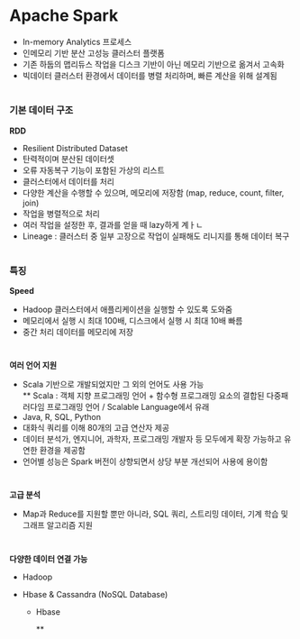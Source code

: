 # Apache Spark 
- In-memory Analytics 프로세스 
- 인메모리 기반 분산 고성능 클러스터 플랫폼 
- 기존 하둡의 맵리듀스 작업을 디스크 기반이 아닌 메모리 기반으로 옮겨서 고속화 
- 빅데이터 클러스터 환경에서 데이터를 병렬 처리하며, 빠른 계산을 위해 설계됨 

#
### 기본 데이터 구조 
**RDD** 
- Resilient Distributed Dataset 
- 탄력적이며 분산된 데이터셋 
- 오류 자동복구 기능이 포함된 가상의 리스트 
- 클러스터에서 데이터를 처리 
- 다양한 계산을 수행할 수 있으며, 메모리에 저장함 (map, reduce, count, filter, join) 
- 작업을 병렬적으로 처리 
- 여러 작업을 설정한 후, 결과를 얻을 때 lazy하게 계ㅏㄴ 
- Lineage : 클러스터 중 일부 고장으로 작업이 실패해도 리니지를 통해 데이터 복구 

#
### 특징 
**Speed**
- Hadoop 클러스터에서 애플리케이션을 실행할 수 있도록 도와줌 
- 메모리에서 실행 시 최대 100배, 디스크에서 실행 시 최대 10배 빠름 
- 중간 처리 데이터를 메모리에 저장 
#
**여러 언어 지원**
- Scala 기반으로 개발되었지만 그 외의 언어도 사용 가능   
  ** Scala : 객체 지향 프로그래밍 언어 + 함수형 프로그래밍 요소의 결합된 다중패러다임 프로그래밍 언어 / Scalable Language에서 유래 
- Java, R, SQL, Python 
- 대화식 쿼리를 이해 80개의 고급 연산자 제공 
- 데이터 분석가, 엔지니어, 과학자, 프로그래밍 개발자 등 모두에게 확장 가능하고 유연한 환경을 제공함 
- 언어별 성능은 Spark 버전이 상향되면서 상당 부분 개선되어 사용에 용이함 
#
**고급 분석**
- Map과 Reduce를 지원할 뿐만 아니라, SQL 쿼리, 스트리밍 데이터, 기계 학습 및 그래프 알고리즘 지원 
#
**다양한 데이터 연결 가능** 
- Hadoop
* Hbase & Cassandra (NoSQL Database)   
 
  * Hbase 
  
    ** 
